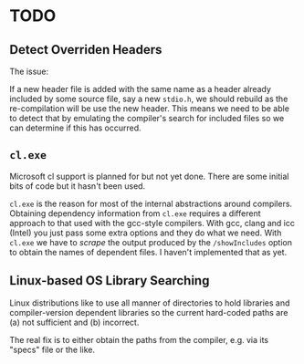 # TODO

## Detect Overriden Headers

The issue:

If a new header file is added with the same name as a header already
included by some source file, say a new `stdio.h`, we should rebuild
as the re-compilation will be use the new header. This means we need
to be able to detect that by emulating the compiler's search for
included files so we can determine if this has occurred.

## `cl.exe`

Microsoft cl support is planned for but not yet done. There are some
initial bits of code but it hasn't been used.

`cl.exe` is the reason for most of the internal abstractions around
compilers. Obtaining dependency information from `cl.exe` requires a
different approach to that used with the gcc-style compilers. With
gcc, clang and icc (Intel) you just pass some extra options and they
do what we need. With `cl.exe` we have to _scrape_ the output produced
by the `/showIncludes` option to obtain the names of dependent files.
I haven't implemented that as yet.

## Linux-based OS Library Searching

Linux distributions like to use all manner of directories
to hold libraries and compiler-version dependent libraries
so the current hard-coded paths are (a) not sufficient and
(b) incorrect.

The real fix is to either obtain the paths from the compiler,
e.g. via its "specs" file or the like.

